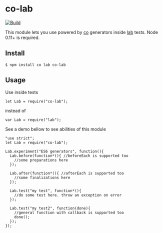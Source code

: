 # co-lab

[![Build](https://travis-ci.org/avbel/co-lab.png)](https://travis-ci.org/avbel/co-lab)


This module lets you use powered by [co](https://github.com/visionmedia/co) generators inside [lab](https://github.com/spumko/lab) tests. Node 0.11+ is required.


## Install

    $ npm install co lab co-lab

## Usage

Use inside tests

```
let Lab = require("co-lab");
```

instead of

```
var Lab = require("lab");
```

See a demo bellow to see abilities of this module

```
"use strict";
let Lab = require("co-lab");

Lab.experiment("ES6 generators", function(){
  Lab.before(function*(){ //beforeEach is supported too
    //some preparations here
  });

  Lab.after(function*(){ //afterEach is supported too
    //some finalizations here
  });

  Lab.test("my test", function*(){
    //do some test here. throw an exception on error
  });

  Lab.test("my test2", function(done){
    //general function with callback is supported too
    done();
  });
});

```
